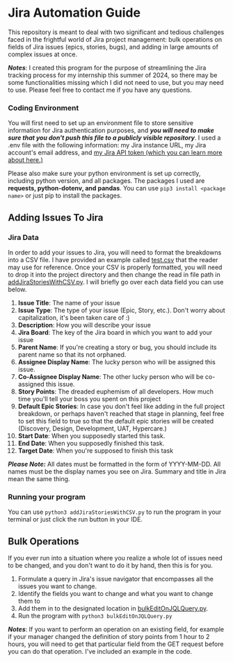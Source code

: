 # Jira Automation Guide

This repository is meant to deal with two significant and tedious challenges faced in the frightful world of Jira
project management: bulk operations on fields of Jira issues (epics, stories, bugs), and adding in large amounts of complex issues
at once.

_**Notes**_: I created this program for the purpose of streamlining the Jira tracking process for my internship this summer of 2024, so there may be some 
functionalities missing which I did not need to use, but you may need to use. Please feel free to contact me if you have any questions.


### Coding Environment
You will first need to set up an environment file to store sensitive information for Jira authentication purposes, and ***you will need to make sure that you don't push this file to a publicly visible repository***.
I used a .env file with the following information: my Jira instance URL, my Jira account's email address, and [my Jira API token (which you can learn more about here.)](https://support.atlassian.com/atlassian-account/docs/manage-api-tokens-for-your-atlassian-account/)

Please also make sure your python environment is set up correctly, including python version, and all packages. 
The packages I used are **requests, python-dotenv, and pandas**. You can use ```pip3 install <package name>``` or just pip to install the packages.

## Adding Issues To Jira
### Jira Data
In order to add your issues to Jira, you will need to format the breakdowns into a CSV file. I have provided an example called 
[test.csv](test_data/test.csv) that the reader may use for reference. Once your CSV is properly formatted, you will need to drop it 
into the project directory and then change the read in file path in [addJiraStoriesWithCSV.py](addJiraStoriesWithCSV.py).
I will briefly go over each data field you can use below.  

1. **Issue Title**: The name of your issue  
2. **Issue Type**: The type of your issue (Epic, Story, etc.). Don't worry about capitalization, it's been taken care of :)
3. **Description**: How you will describe your issue
4. **Jira Board**: The key of the Jira board in which you want to add your issue
5. **Parent Name**: If you're creating a story or bug, you should include its parent name so that its not orphaned. 
6. **Assignee Display Name**: The lucky person who will be assigned this issue.
7. **Co-Assignee Display Name**: The other lucky person who will be co-assigned this issue.
8. **Story Points**: The dreaded euphemism of all developers. How much time you'll tell your boss you spent on this project
9. **Default Epic Stories**: In case you don't feel like adding in the full project breakdown, or perhaps haven't reached that stage in planning, feel 
free to set this field to true so that the default epic stories will be created (Discovery, Design, Development, UAT, Hypercare.)
10. **Start Date**: When you supposedly started this task.
11. **End Date**: When you supposedly finished this task.
12. **Target Date**: When you're supposed to finish this task

**_Please Note:_** All dates must be formatted in the form of YYYY-MM-DD. All names must be the display names you see on Jira. Summary and title in Jira mean the same thing.

### Running your program
You can use ```python3 addJiraStoriesWithCSV.py``` to run the program in your terminal or just click the run button in your IDE.


## Bulk Operations

If you ever run into a situation where you realize a whole lot of issues need to be changed, and you don't want to do it by hand, then this is for you.

1. Formulate a query in Jira's issue navigator that encompasses all the issues you want to change. 
2. Identify the fields you want to change and what you want to change them to
3. Add them in to the designated location in [bulkEditOnJQLQuery.py](bulkEditOnJQLQuery.py).
4. Run the program with ```python3 bulkEditOnJQLQuery.py```

**_Notes_**: If you want to perform an operation on an existing field, for example if your manager changed the definition of story points from 1 hour to 2 hours, 
you will need to get that particular field from the GET request before you can do that operation. I've included an example in the code.

